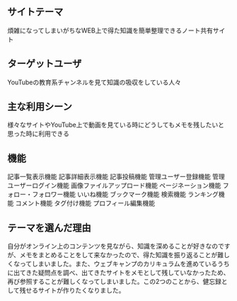 ## サイトテーマ
煩雑になってしまいがちなWEB上で得た知識を簡単整理できるノート共有サイト
## ターゲットユーザ
YouTubeの教育系チャンネルを見て知識の吸収をしている人々
## 主な利用シーン
様々なサイトやYouTube上で動画を見ている時にどうしてもメモを残したいと思った時に利用できる
## 機能
 記事一覧表示機能 記事詳細表示機能 記事投稿機能 管理ユーザー登録機能 管理ユーザーログイン機能 画像ファイルアップロード機能
 ページネーション機能 フォロー・フォロワー機能 いいね機能 ブックマーク機能 検索機能 ランキング機能 コメント機能 タグ付け機能 プロフィール編集機能
## テーマを選んだ理由
自分がオンライン上のコンテンツを見ながら、知識を深めることが好きなのですが、メモをまとめることをして来なかったので、得た知識を振り返ることが難しくなってしまいました。また、ウェブキャンプのカリキュラムを進めているうちに出てきた疑問点を調べ、出てきたサイトをメモとして残していなかったため、再び参照することが難しくなってしまいました。この2つのことから、健忘録として残せるサイトが作りたくなりました。
